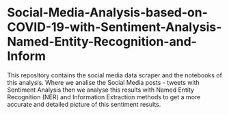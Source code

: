 # Social-Media-Analysis-based-on-COVID-19-with-Sentiment-Analysis-Named-Entity-Recognition-and-Inform
This repository contains the social media data scraper and the notebooks of this analysis. Where we analise the Social Media posts - tweets with Sentiment Analysis then we analyse this results with Named Entity Recognition (NER) and Information Extraction methods to get a more accurate and detailed picture of this sentiment results.
